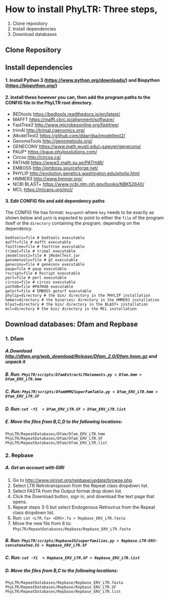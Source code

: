 # How to install PhyLTR: Three steps,

1. Clone repository
2. Install dependencies
3. Download databases

## Clone Repository

## Install dependencies

#### 1. Install Python 3 (https://www.python.org/downloads/) and Biopython (https://biopython.org/)

#### 2. Install these however you can, then add the program paths to the CONFIG file in the PhyLTR root directory.

* BEDtools	https://bedtools.readthedocs.io/en/latest/
* MAFFT		https://mafft.cbrc.jp/alignment/software/
* FastTree2	http://www.microbesonline.org/fasttree/
* trimAl		http://trimal.cgenomics.org/
* jModelTest2	https://github.com/ddarriba/jmodeltest2/
* GenomeTools	http://genometools.org/
* GENECONV	https://www.math.wustl.edu/~sawyer/geneconv/
* PAUP*		https://paup.phylosolutions.com/
* Circos		http://circos.ca/
* PATHd8		https://www2.math.su.se/PATHd8/
* EMBOSS		http://emboss.sourceforge.net/
* PHYLIP		http://evolution.genetics.washington.edu/phylip.html
* HMMER3		http://www.hmmer.org/
* NCBI BLAST+	https://www.ncbi.nlm.nih.gov/books/NBK52640/
* MCL		https://micans.org/mcl/

#### 3. Edit CONFIG file and add dependency paths

The CONFIG file has format: `key=path` where `key` needs to be exactly as shown below and `path` is expected to point to either the `file` of the program itself or the `directory` containing the program, depending on the dependency.

```
bedtools=file # bedtools executable
mafft=file # mafft executable
fasttree=file # fasttree executable
trimal=file # trimal executable
jmodeltest2=file # jModelTest.jar
genometools=file # gt executable
geneconv=file # geneconv executable
paup=file # paup executable
rscript=file # Rscript executable
perl=file # perl executable
circos=file # circos executable
pathd8=file #PATHd8 executable
getorf=file # EMBOSS getorf executable
phylip=directory # the bin/ directory in the PHYLIP installation
hmmer=directory # the binaries/ directory in the HMMER3 installation
blast=directory # the bin/ directory in the BLAST+ installation
mcl=directory # the bin/ directory in the MCL installation
```

## Download databases: Dfam and Repbase

### 1. Dfam

##### A.Download http://dfam.org/web_download/Release/Dfam_2.0/Dfam.hmm.gz and unpack it

##### B. Run: `PhyLTR/scripts/DfamExtractLTRelements.py < Dfam.hmm > Dfam_ERV_LTR.hmm`

##### C. Run: `PhyLTR/scripts/DfamHMM2SuperFamTable.py < Dfam_ERV_LTR.hmm > Dfam_ERV_LTR.SF`

##### D. Run: `cut -f1  < Dfam_ERV_LTR.SF > Dfam_ERV_LTR.list`

##### E. Move the files from B,C,D to the following locations:
```
PhyLTR/RepeatDatabases/Dfam/Dfam_ERV_LTR.hmm
PhyLTR/RepeatDatabases/Dfam/Dfam_ERV_LTR.SF
PhyLTR/RepeatDatabases/Dfam/Dfam_ERV_LTR.list
```

### 2. Repbase

##### A. Get an account with GIRI
1. Go to http://www.girinst.org/repbase/update/browse.php
2. Select LTR Retrotransposon from the Repeat class dropdown list.
3. Select FASTA from the Output format drop down list.
4. Click the Download button, sign in, and download the text page that opens.
5. Repeat steps 3-5 but select Endogenous Retrovirus from the Repeat class dropdown list.
6. Run: `cat <LTR.fa> <ERV>.fa > Repbase_ERV_LTR.fasta`
7. Move the new file from 6 to: `PhyLTR/RepeatDatabases/Repbase/Repbase_ERV_LTR.fasta`

##### B. Run: `PhyLTR/scripts/RepbaseIG2superfamilies.py < Repbase.LTR-ERV-concatenated.IG > Repbase_ERV_LTR.SF`

##### C. Run: `cut -f1  < Repbase_ERV_LTR.SF > Repbase_ERV_LTR.list`

##### D. Move the files from B,C to the following locations:
```
PhyLTR/RepeatDatabases/Repbase/Repbase_ERV_LTR.fasta
PhyLTR/RepeatDatabases/Repbase/Repbase_ERV_LTR.SF
PhyLTR/RepeatDatabases/Repbase/Repbase_ERV_LTR.list
```
